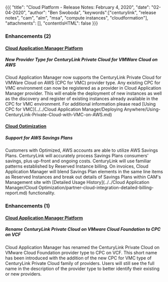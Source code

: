 {{{
"title": "Cloud Platform - Release Notes: February 4, 2020",
"date": "02-04-2020",
"author": "Ben Swoboda",
"keywords":["centurylink", "release notes", "cam", "alm", "msa", "compute instances", "cloudformation"],
"attachments": [],
"contentIsHTML": false
}}}

### Enhancements (2)

#### [Cloud Application Manager Platform](https://www.ctl.io/cloud-application-manager/)

##### New Provider Type for CenturyLink Private Cloud for VMWare Cloud on AWS

Cloud Application Manager now supports the CenturyLink Private Cloud for VMWare Cloud on AWS (CPC for VMC) provider type. Any existing CPC for VMC environment can now be registered as a provider in Cloud Application Manager provider. This will enable the deployment of new instances as well as the discovery and register of existing instances already available in the CPC for VMC environment. For additional information please read [Using CPC for VMC](../../Cloud Application Manager/Deploying Anywhere/Using-CenturyLink-Private-Cloud-with-VMC-on-AWS.md)

#### [Cloud Optimization](https://www.ctl.io/cloud-management/cloud-optimization/)

##### Support for AWS Savings Plans

Customers with Optimized, AWS accounts are able to utilize AWS Savings Plans. CenturyLink will accurately process Savings Plans consumers' savings, plus up-front and ongoing costs. CenturyLink will use familiar patterns established by Reserved Instance billing. On invoices, Cloud Application Manager will blend Savings Plan elements in the same line items as Reserved Instances and break out details of Savings Plans within CAM's Management site with [Detailed Usage History](../../Cloud Application Manager/Cloud Optimization/partner-cloud-integration-detailed-billing-report.md) functionality.

### Enhancements (1)

#### [Cloud Application Manager Platform](https://www.ctl.io/cloud-application-manager/)

##### Rename CenturyLink Private Cloud on VMware Cloud Foundation to CPC on VCF

Cloud Application Manager has renamed the CenturyLink Private Cloud on VMware Cloud Foundation provider type to CPC on VCF. This short name has been introduced with the addition of the new CPC for VMC type of CenturyLink Private Cloud family of providers. Users will still see the full name in the description of the provider type to better identify their existing or new providers.
